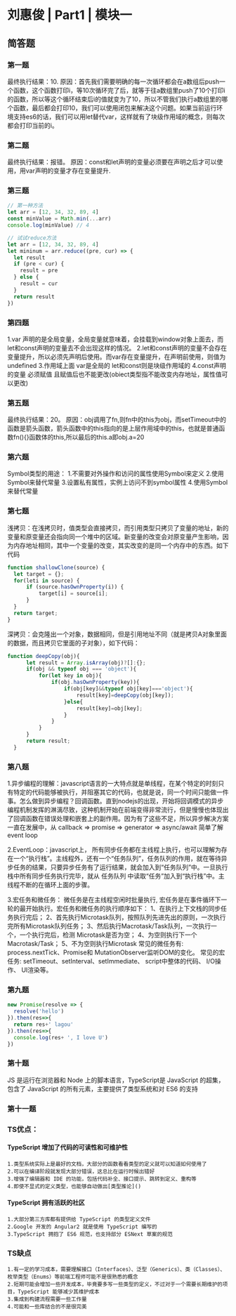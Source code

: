 # 刘惠俊 | Part1 | 模块一
## 简答题

### 第一题
  最终执行结果：10.
  原因：首先我们需要明确的每一次循环都会在a数组后push一个函数，这个函数打印i，等10次循环完了后，就等于往a数组里push了10个打印i的函数，所以等这个循环结束后i的值就变为了10，所以不管我们执行a数组里的哪个函数，最后都会打印10，我们可以使用闭包来解决这个问题。如果当前运行环境支持es6的话，我们可以用let替代var，这样就有了块级作用域的概念，则每次都会打印当前的i。
### 第二题
最终执行结果：报错。
原因：const和let声明的变量必须要在声明之后才可以使用，用var声明的变量才存在变量提升.
### 第三题
``` javascript
// 第一种方法
let arr = [12, 34, 32, 89, 4]
const minValue = Math.min(...arr)
console.log(minValue) // 4

// 试试reduce方法
let arr = [12, 34, 32, 89, 4]
let mininum = arr.reduce((pre, cur) => {
  let result
  if (pre < cur) {
    result = pre
  } else {
    result = cur
  }
  return result
})
```
### 第四题
  1.var 声明的是全局变量，全局变量就意味着，会挂载到window对象上面去，而let和const声明的变量去不会出现这样的情况。
  2.let和const声明的变量不会存在变量提升，所以必须先声明后使用。而var存在变量提升，在声明前使用，则值为undefined
  3.作用域上面 var是全局的 let和const则是块级作用域的
  4.const声明的变量 必须赋值 且赋值后也不能更改(obiect类型指不能改变内存地址，属性值可以更改)

### 第五题
  最终执行结果：20。
  原因：obj调用了fn,则fn中的this为obj，而setTimeout中的函数是箭头函数，箭头函数中的this指向的是上层作用域中的this，也就是普通函数fn(){}函数体的this,所以最后的this.a即obj.a=20

### 第六题
  Symbol类型的用途：
        1.不需要对外操作和访问的属性使用Symbol来定义
        2.使用Symbol来替代常量
        3.设置私有属性，实例上访问不到symbol属性
        4.使用Symbol来替代常量
### 第七题
  浅拷贝：在浅拷贝时，值类型会直接拷贝，而引用类型只拷贝了变量的地址，新的变量和原变量还会指向同一个堆中的区域。新变量的改变会对原变量产生影响，因为内存地址相同，其中一个变量的改变，其实改变的是同一个内存中的东西。如下代码
  ``` javascript
  function shallowClone(source) {
    let target = {};
    for(leti in source) {
        if (source.hasOwnProperty(i)) {
            target[i] = source[i];
        }
    }
    return target;
}
  ```
  深拷贝：会克隆出一个对象，数据相同，但是引用地址不同（就是拷贝A对象里面的数据，而且拷贝它里面的子对象），如下代码：
  ``` javascript
  function deepCopy(obj){
		let result = Array.isArray(obj)?[]:{};  
		if(obj && typeof obj === 'object'){ 
			for(let key in obj){
				if(obj.hasOwnProperty(key)){
					if(obj[key]&&typeof obj[key]==='object'){
						result[key]=deepCopy(obj[key]);
					}else{
						result[key]=obj[key];
					}
				}
			}
		}
		return result;
	}
  ```
### 第八题
  1.异步编程的理解：javascript语言的一大特点就是单线程，在某个特定的时刻只有特定的代码能够被执行，并阻塞其它的代码，也就是说，同一个时间只能做一件事。怎么做到异步编程？回调函数。直到nodejs的出现，开始将回调模式的异步编程机制发挥的淋漓尽致，这种机制开始在前端变得非常流行，但是慢慢也体现出了回调函数在错误处理和嵌套上的副作用。因为有了这些不足，所以异步解决方案一直在发展中，从 callback => promise => generator => async/await
  简单了解event loop

  2.EventLoop：javascript上， 所有同步任务都在主线程上执行，也可以理解为存在一个“执行栈”。主线程外，还有一个“任务队列”，任务队列的作用，就在等待异步任务的结果，只要异步任务有了运行结果，就会加入到“任务队列”中。一旦执行栈中所有同步任务执行完毕，就从 任务队列 中读取“任务”加入到“执行栈”中。主线程不断的在循环上面的步骤。

  3.宏任务和微任务：
  微任务是在主线程空闲时批量执行, 宏任务是在事件循环下一轮的最开始执行。宏任务和微任务的执行顺序如下：
    1、在执行上下文栈的同步任务执行完后；
    2、首先执行Microtask队列，按照队列先进先出的原则，一次执行完所有Microtask队列任务；
    3、然后执行Macrotask/Task队列，一次执行一个，一个执行完后，检测 Microtask是否为空；
    4、为空则执行下一个Macrotask/Task；
    5、不为空则执行Microtask
  常见的微任务有: process.nextTick、Promise和 MutationObserver监听DOM的变化。 
  常见的宏任务: setTimeout、setInterval、setImmediate、 script中整体的代码、 I/O操作、 UI渲染等。

### 第九题
  ``` javascript
  new Promise(resolve => {
    resolve('hello')
  }).then(res=>{
    return res+' lagou'
  }).then(res=>{
    console.log(res+ ', I love U')
  })
  ``` 

### 第十题
  JS 是运行在浏览器和 Node 上的脚本语言，TypeScript是 JavaScript 的超集，包含了 JavaScript 的所有元素，主要提供了类型系统和对 ES6 的支持

### 第十一题
  ### TS优点：
  #### TypeScript 增加了代码的可读性和可维护性
    1.类型系统实际上是最好的文档，大部分的函数看看类型的定义就可以知道如何使用了
    2.可以在编译阶段就发现大部分错误，这总比在运行时候出错好
    3.增强了编辑器和 IDE 的功能，包括代码补全、接口提示、跳转到定义、重构等
    4.即使不显式的定义类型，也能够自动做出[类型推论]()
  #### TypeScript 拥有活跃的社区
    1.大部分第三方库都有提供给 TypeScript 的类型定义文件
    2.Google 开发的 Angular2 就是使用 TypeScript 编写的
    3.TypeScript 拥抱了 ES6 规范，也支持部分 ESNext 草案的规范
  ### TS缺点
    1.有一定的学习成本，需要理解接口（Interfaces）、泛型（Generics）、类（Classes）、枚举类型（Enums）等前端工程师可能不是很熟悉的概念
    2.短期可能会增加一些开发成本，毕竟要多写一些类型的定义，不过对于一个需要长期维护的项目，TypeScript 能够减少其维护成本
    3.集成到构建流程需要一些工作量
    4.可能和一些库结合的不是很完美


  
